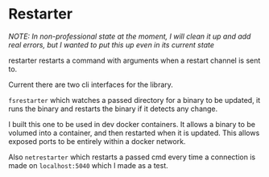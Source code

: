 # Restarter

*NOTE: In non-professional state at the moment, I will clean it up and add real
errors, but I wanted to put this up even in its current state*

restarter restarts a command with arguments when a restart channel is sent to.

Current there are two cli interfaces for the library.

`fsrestarter` which watches a passed directory for a binary to be updated, it
runs the binary and restarts the binary if it detects any change.

I built this one to be used in dev docker containers. It allows a binary to be
volumed into a container, and then restarted when it is updated. This allows
exposed ports to be entirely within a docker network.

Also `netrestarter` which restarts a passed cmd every time a connection is made
on `localhost:5040` which I made as a test.



